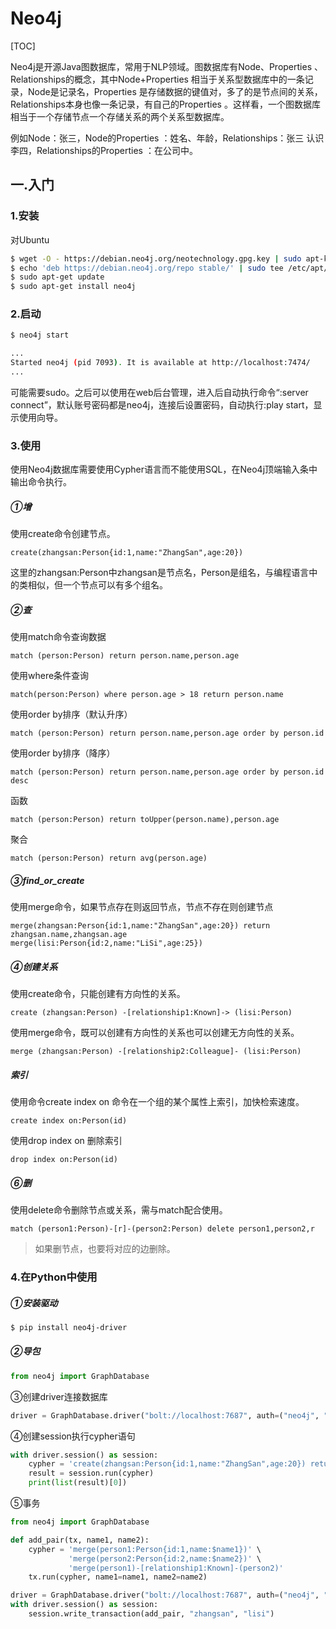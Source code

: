 #  Neo4j

[TOC]

Neo4j是开源Java图数据库，常用于NLP领域。图数据库有Node、Properties 、Relationships的概念，其中Node+Properties 相当于关系型数据库中的一条记录，Node是记录名，Properties 是存储数据的键值对，多了的是节点间的关系，Relationships本身也像一条记录，有自己的Properties 。这样看，一个图数据库相当于一个存储节点一个存储关系的两个关系型数据库。

例如Node：张三，Node的Properties ：姓名、年龄，Relationships：张三 认识 李四，Relationships的Properties ：在公司中。

## 一.入门

### 1.安装

对Ubuntu

```bash
$ wget -O - https://debian.neo4j.org/neotechnology.gpg.key | sudo apt-key add -
$ echo 'deb https://debian.neo4j.org/repo stable/' | sudo tee /etc/apt/sources.list.d/neo4j.list
$ sudo apt-get update
$ sudo apt-get install neo4j
```

### 2.启动

```bash
$ neo4j start

...
Started neo4j (pid 7093). It is available at http://localhost:7474/
...
```

可能需要sudo。之后可以使用在web后台管理，进入后自动执行命令“:server connect”，默认账号密码都是neo4j，连接后设置密码，自动执行:play start，显示使用向导。

### 3.使用

使用Neo4j数据库需要使用Cypher语言而不能使用SQL，在Neo4j顶端输入条中输出命令执行。

##### ①增

使用create命令创建节点。

```cypher
create(zhangsan:Person{id:1,name:"ZhangSan",age:20})
```

这里的zhangsan:Person中zhangsan是节点名，Person是组名，与编程语言中的类相似，但一个节点可以有多个组名。

##### ②查

使用match命令查询数据

```cypher
match (person:Person) return person.name,person.age
```

使用where条件查询

```cypher
match(person:Person) where person.age > 18 return person.name
```

使用order by排序（默认升序）

```cypher
match (person:Person) return person.name,person.age order by person.id
```

使用order by排序（降序）

```cypher
match (person:Person) return person.name,person.age order by person.id desc
```

函数

```cypher
match (person:Person) return toUpper(person.name),person.age
```

聚合

```cypher
match (person:Person) return avg(person.age)
```

##### ③find_or_create

使用merge命令，如果节点存在则返回节点，节点不存在则创建节点

```cypher
merge(zhangsan:Person{id:1,name:"ZhangSan",age:20}) return zhangsan.name,zhangsan.age
merge(lisi:Person{id:2,name:"LiSi",age:25}) 
```

##### ④创建关系

使用create命令，只能创建有方向性的关系。

```cypher
create (zhangsan:Person) -[relationship1:Known]-> (lisi:Person)
```

使用merge命令，既可以创建有方向性的关系也可以创建无方向性的关系。

```cypher
merge (zhangsan:Person) -[relationship2:Colleague]- (lisi:Person)
```

##### 索引

使用命令create index on 命令在一个组的某个属性上索引，加快检索速度。

```cypher
create index on:Person(id)
```

使用drop index on 删除索引

```cypher
drop index on:Person(id)
```

##### ⑥删

使用delete命令删除节点或关系，需与match配合使用。

```cypher
match (person1:Person)-[r]-(person2:Person) delete person1,person2,r
```

> 如果删节点，也要将对应的边删除。

### 4.在Python中使用

##### ①安装驱动

```bash
$ pip install neo4j-driver
```

##### ②导包

```python
from neo4j import GraphDatabase
```

③创建driver连接数据库
```python
driver = GraphDatabase.driver("bolt://localhost:7687", auth=("neo4j", "admin"))
```

④创建session执行cypher语句

```python
with driver.session() as session:
    cypher = 'create(zhangsan:Person{id:1,name:"ZhangSan",age:20}) return zhangsan.name'
	result = session.run(cypher)
    print(list(result)[0])
```

⑤事务

```python
from neo4j import GraphDatabase

def add_pair(tx, name1, name2):
    cypher = 'merge(person1:Person{id:1,name:$name1})' \
             'merge(person2:Person{id:2,name:$name2})' \
             'merge(person1)-[relationship1:Known]-(person2)'
    tx.run(cypher, name1=name1, name2=name2)

driver = GraphDatabase.driver("bolt://localhost:7687", auth=("neo4j", "admin"))
with driver.session() as session:
    session.write_transaction(add_pair, "zhangsan", "lisi")
```









